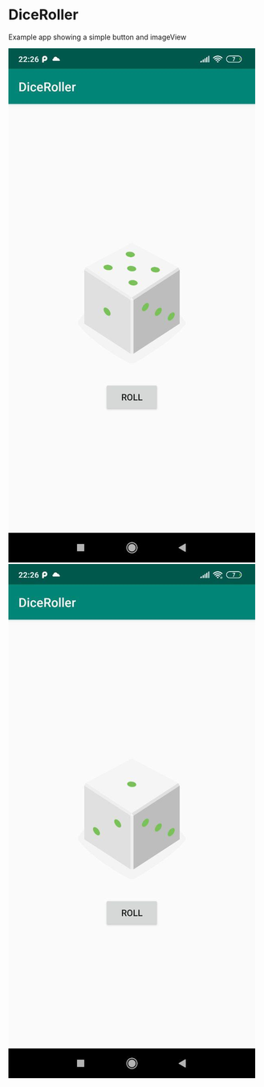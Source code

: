 # DiceRoller

Example app showing a simple button and imageView


 ![Screen #1](screenshots/dice1.jpg)
 ![Screen #2](screenshots/dice2.jpg)
